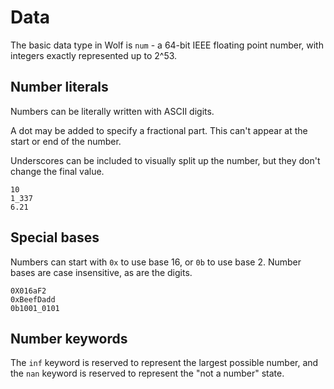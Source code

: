 # Data

The basic data type in Wolf is `num` - a 64-bit IEEE floating point number, with
integers exactly represented up to 2^53.


## Number literals

Numbers can be literally written with ASCII digits.

A dot may be added to specify a fractional part. This can't appear at the start
or end of the number.

Underscores can be included to visually split up the number, but they don't
change the final value.

```
10
1_337
6.21
```

## Special bases

Numbers can start with `0x` to use base 16, or `0b` to use base 2. Number bases
are case insensitive, as are the digits.

```
0X016aF2
0xBeefDadd
0b1001_0101
```

## Number keywords

The `inf` keyword is reserved to represent the largest possible number, and the
`nan` keyword is reserved to represent the "not a number" state.